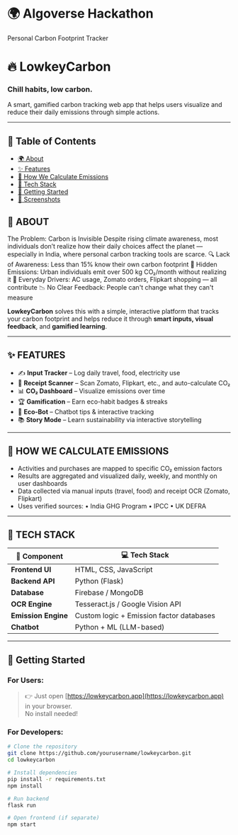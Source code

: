 # 🌍 **Algoverse Hackathon**
Personal Carbon Footprint Tracker
# 🔥 LowkeyCarbon
### Chill habits, low carbon.

A smart, gamified carbon tracking web app that helps users visualize and reduce their daily emissions through simple actions.

---
## 📌 Table of Contents

- [🌍 About](#-about)
- [✨ Features](#-features)
- [🧠 How We Calculate Emissions](#-how-we-calculate-emissions)
- [🧰 Tech Stack](#-tech-stack)
- [🚀 Getting Started](#-getting-started)
- [📸 Screenshots](#-screenshots)

## 📖 ABOUT
The Problem: Carbon is Invisible
 Despite rising climate awareness, most individuals don’t realize how their daily choices affect the planet — especially in
 India, where personal carbon tracking tools are scarce.
 🔍 Lack of Awareness: Less than 15% know their own carbon footprint
 🌆 Hidden Emissions: Urban individuals emit over 500 kg CO₂/month without realizing it
 🛒 Everyday Drivers: AC usage, Zomato orders, Flipkart shopping — all contribute
 📉 No Clear Feedback: People can't change what they can't measure

**LowkeyCarbon** solves this with a simple, interactive platform that tracks your carbon footprint and helps reduce it through **smart inputs, visual feedback**, and **gamified learning**.

---

## ✨ FEATURES

- ✍️ **Input Tracker** – Log daily travel, food, electricity use  
- 📸 **Receipt Scanner** – Scan Zomato, Flipkart, etc., and auto-calculate CO₂  
- 📊 **CO₂ Dashboard** – Visualize emissions over time  
- 🏆 **Gamification** – Earn eco-habit badges & streaks  
- 🤖 **Eco-Bot** – Chatbot tips & interactive tracking  
- 📚 **Story Mode** – Learn sustainability via interactive storytelling  

---

## 🧠 HOW WE CALCULATE EMISSIONS

- Activities and purchases are mapped to specific CO₂ emission
  factors
- Results are aggregated and visualized daily, weekly, and monthly
  on user dashboards
- Data collected via manual inputs (travel, food) and receipt OCR
  (Zomato, Flipkart)
 - Uses verified sources:
  • India GHG Program
  • IPCC
  • UK DEFRA

---

## 🧱 TECH STACK

| 🔧 Component        | 💻 Tech Stack                              |
|--------------------|--------------------------------------------|
| **Frontend UI**     | HTML, CSS, JavaScript                      |
| **Backend API**     | Python (Flask)                             |
| **Database**        | Firebase / MongoDB                         |
| **OCR Engine**      | Tesseract.js / Google Vision API           |
| **Emission Engine** | Custom logic + Emission factor databases   |
| **Chatbot**         | Python + ML (LLM-based)                    |

---
## 🚀 Getting Started

### For Users:

> 👉 Just open [https://lowkeycarbon.app](https://lowkeycarbon.app) in your browser.  
> No install needed!

### For Developers:

```bash
# Clone the repository
git clone https://github.com/yourusername/lowkeycarbon.git
cd lowkeycarbon

# Install dependencies
pip install -r requirements.txt
npm install

# Run backend
flask run

# Open frontend (if separate)
npm start




